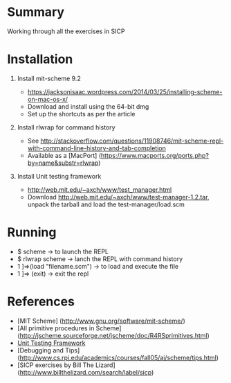 
# Summary

Working through all the exercises in SICP

# Installation

1. Install mit-scheme 9.2
    * https://jacksonisaac.wordpress.com/2014/03/25/installing-scheme-on-mac-os-x/
    * Download and install using the 64-bit dmg
    * Set up the shortcuts as per the article

2. Install rlwrap for command history
    * See http://stackoverflow.com/questions/11908746/mit-scheme-repl-with-command-line-history-and-tab-completion
    * Available as a [MacPort] (https://www.macports.org/ports.php?by=name&substr=rlwrap)

3. Install Unit testing framework
    * http://web.mit.edu/~axch/www/test_manager.html
    * Download http://web.mit.edu/~axch/www/test-manager-1.2.tar, unpack the tarball and
load the test-manager/load.scm


# Running 

* $ scheme  -> to launch the REPL
* $ rlwrap scheme -> lanch the REPL with command history
* 1 ]=>(load "filename.scm")   -> to load and execute the file
* 1 ]=> (exit) -> exit the repl


# References

* [MIT Scheme] (http://www.gnu.org/software/mit-scheme/)
* [All primitive procedures in Scheme] (http://jscheme.sourceforge.net/jscheme/doc/R4RSprimitives.html)
* [Unit Testing Framework](http://web.mit.edu/~axch/www/test_manager.html)
* [Debugging and Tips] (http://www.cs.rpi.edu/academics/courses/fall05/ai/scheme/tips.html)
* [SICP exercises by Bill The Lizard] (http://www.billthelizard.com/search/label/sicp)